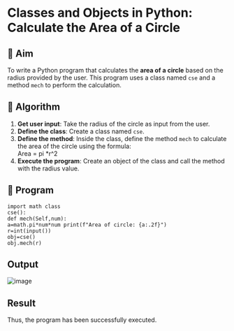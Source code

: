 # Classes and Objects in Python: Calculate the Area of a Circle

## 🎯 Aim
To write a Python program that calculates the **area of a circle** based on the radius provided by the user. This program uses a class named `cse` and a method `mech` to perform the calculation.

## 🧠 Algorithm
1. **Get user input**: Take the radius of the circle as input from the user.
2. **Define the class**: Create a class named `cse`.
3. **Define the method**: Inside the class, define the method `mech` to calculate the area of the circle using the formula:  
   Area = pi *r^2 
4. **Execute the program**: Create an object of the class and call the method with the radius value.

## 🧾 Program
```
import math class 
cse(): 
def mech(Self,num): 
a=math.pi*num*num print(f"Area of circle: {a:.2f}") 
r=int(input()) 
obj=cse() 
obj.mech(r)
```
## Output
![image](https://github.com/user-attachments/assets/ec5dd02f-a32f-4761-9d52-310c809881d8)

## Result
Thus, the program has been successfully executed.
